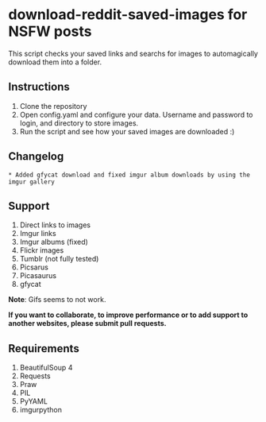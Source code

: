 download-reddit-saved-images for NSFW posts
============================

This script checks your saved links and searchs for images to automagically download them into a folder.

Instructions
---
1. Clone the repository
2. Open config.yaml and configure your data. Username and password to login, and directory to store images.
3. Run the script and see how your saved images are downloaded :)


Changelog
---
    * Added gfycat download and fixed imgur album downloads by using the imgur gallery


Support
---
1. Direct links to images
2. Imgur links
3. Imgur albums (fixed)
4. Flickr images
5. Tumblr  (not fully tested)
6. Picsarus
7. Picasaurus
8. gfycat



**Note**: Gifs seems to not work.


**If you want to collaborate, to improve performance or to add support to another websites, please submit pull requests.**


Requirements
---
1. BeautifulSoup 4
2. Requests
3. Praw
4. PIL
5. PyYAML
6. imgurpython
